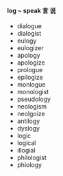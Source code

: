 ####  log ~ speak 言 说
- dialogue
- dialogist
- eulogy
- eulogizer
- apology
- apologize
- prologue
- epilogize
- monlogue
- monologist
- pseudology
- neologism
- neolgoize
- antilogy
- dyslogy
- logic
- logical
- illogial
- philologist
- phiology